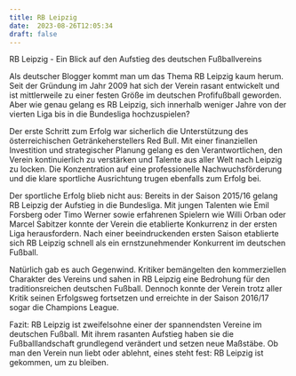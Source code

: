 ```yaml
---
title: RB Leipzig
date:  2023-08-26T12:05:34
draft: false
---
```


RB Leipzig - Ein Blick auf den Aufstieg des deutschen Fußballvereins

Als deutscher Blogger kommt man um das Thema RB Leipzig kaum herum. Seit der Gründung im Jahr 2009 hat sich der Verein rasant entwickelt und ist mittlerweile zu einer festen Größe im deutschen Profifußball geworden. Aber wie genau gelang es RB Leipzig, sich innerhalb weniger Jahre von der vierten Liga bis in die Bundesliga hochzuspielen?

Der erste Schritt zum Erfolg war sicherlich die Unterstützung des österreichischen Getränkeherstellers Red Bull. Mit einer finanziellen Investition und strategischer Planung gelang es den Verantwortlichen, den Verein kontinuierlich zu verstärken und Talente aus aller Welt nach Leipzig zu locken. Die Konzentration auf eine professionelle Nachwuchsförderung und die klare sportliche Ausrichtung trugen ebenfalls zum Erfolg bei.

Der sportliche Erfolg blieb nicht aus: Bereits in der Saison 2015/16 gelang RB Leipzig der Aufstieg in die Bundesliga. Mit jungen Talenten wie Emil Forsberg oder Timo Werner sowie erfahrenen Spielern wie Willi Orban oder Marcel Sabitzer konnte der Verein die etablierte Konkurrenz in der ersten Liga herausfordern. Nach einer beeindruckenden ersten Saison etablierte sich RB Leipzig schnell als ein ernstzunehmender Konkurrent im deutschen Fußball.

Natürlich gab es auch Gegenwind. Kritiker bemängelten den kommerziellen Charakter des Vereins und sahen in RB Leipzig eine Bedrohung für den traditionsreichen deutschen Fußball. Dennoch konnte der Verein trotz aller Kritik seinen Erfolgsweg fortsetzen und erreichte in der Saison 2016/17 sogar die Champions League.

Fazit: RB Leipzig ist zweifelsohne einer der spannendsten Vereine im deutschen Fußball. Mit ihrem rasanten Aufstieg haben sie die Fußballlandschaft grundlegend verändert und setzen neue Maßstäbe. Ob man den Verein nun liebt oder ablehnt, eines steht fest: RB Leipzig ist gekommen, um zu bleiben.